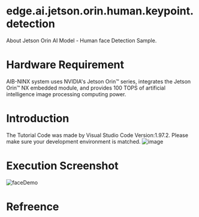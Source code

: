 # edge.ai.jetson.orin.human.keypoint.detection
About Jetson Orin AI Model - Human face Detection Sample.
# Hardware Requirement
AIB-NINX system uses NVIDIA's Jetson Orin™ series, integrates the Jetson Orin™ NX embedded module, and provides 100 TOPS of artificial intelligence image processing computing power.
# Introduction
The Tutorial Code was made by Visual Studio Code Version:1.97.2. Please make sure your development environment is matched.
![image](https://github.com/user-attachments/assets/f98240ab-ebd6-4a4a-b7e1-8de8cac322de)
# Execution Screenshot
![faceDemo](https://github.com/user-attachments/assets/7243d2e2-c5d5-4156-8e8f-196efca53e77)
# Refreence
